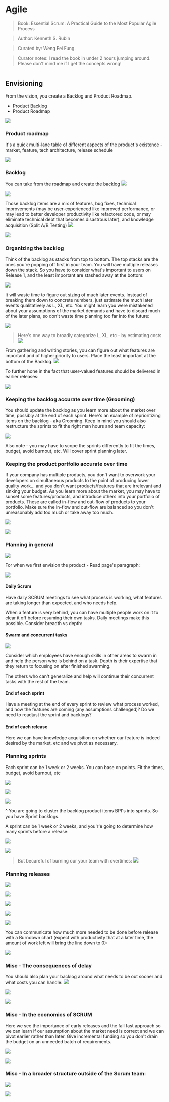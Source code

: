 # Agile


> Book: Essential Scrum: A Practical Guide to the Most Popular Agile Process

> Author: Kenneth S. Rubin

> Curated by: Weng Fei Fung.

> Curator notes: I read the book in under 2 hours jumping around. Please don't mind me if I get the concepts wrong!

```toc
```

## Envisioning
From the vision, you create a Backlog and Product Roadmap.
- Product Backlog
- Product Roadmap

![](https://i.imgur.com/Tp3KmJ5.jpg)



### Product roadmap
It's a quick multi-lane table of different aspects of the product's existence - market, feature, tech architecture, release schedule

![](https://i.imgur.com/DRa2cnz.jpg)


### Backlog

You can take from the roadmap and create the backlog
![](https://i.imgur.com/f8N2e7l.jpg)


![](https://i.imgur.com/pF4lNmv.jpg)

Those backlog items are a mix of features, bug fixes, technical improvements (may be user-experienced like improved performance, or may lead to better developer productivity like refactored code, or may eliminate technical debt that becomes disastrous later), and knowledge acquisition (Split A/B Testing)
![](https://i.imgur.com/engwHCN.jpg)

![](https://i.imgur.com/mt6djmx.jpg)

### Organizing the backlog

Think of the backlog as stacks from top to bottom. The top stacks are the ones you're popping off first in your team. You will have multiple releases down the stack. So you have to consider what's important to users on Release 1, and the least important are stashed away at the bottom:

![](https://i.imgur.com/vvPLU0X.jpg)

It will waste time to figure out sizing of much later events. Instead of breaking them down to concrete numbers, just estimate the much later events qualitatively as L, XL, etc. You might learn you were mistakened about your assumptions of the market demands and have to discard much of the later plans, so don't waste time planning too far into the future:

![](https://i.imgur.com/5rzkAq5.jpg)

> Here's one way to broadly categorize L, XL, etc - by estimating costs
  ![](https://i.imgur.com/3zQrapm.png)


From gathering and writing stories, you can figure out what features are important and of higher priority to users. Place the least important at the bottom of the Backlog.
![](https://i.imgur.com/4UoE5lE.jpg)

To further hone in the fact that user-valued features should be delivered in earlier releases:

![](https://i.imgur.com/MxZzYvV.jpg)

### Keeping the backlog accurate over time (Grooming)

You should update the backlog as you learn more about the market over time, possibly at the end of each sprint. Here's an example of reprioritizing items on the backlog - aka Grooming. Keep in mind you should also restructure the sprints to fit the right man hours and team capacity:

![](https://i.imgur.com/jc19wup.jpg)

Also note - you may have to scope the sprints differently to fit the times, budget, avoid burnout, etc. Will cover sprint planning later. 

### Keeping the product portfolio accurate over time

If your company has multiple products, you don't want to overwork your developers on simultaneous products to the point of producing lower quality work... and you don't want products/features that are irrelevant and sinking your budget. As you learn more about the market, you may have to sunset some features/products, and introduce others into your portfolio of products. These are called in-flow and out-flow of products to your portfolio. Make sure the in-flow and out-flow are balanced so you don't unreasonably add too much or take away too much.

![](https://i.imgur.com/zn5BOr9.jpg)


![](https://i.imgur.com/QZUUcZA.jpg)

### Planning in general


![](https://i.imgur.com/Z2loE3d.jpg)


For when we first envision the product - Read page's paragraph:

![](https://i.imgur.com/cLpe7Ok.jpg)


#### Daily Scrum
Have daily SCRUM meetings to see what process is working, what features are taking longer than expected, and who needs help.

When a feature is very behind, you can have multiple people work on it to clear it off before resuming their own tasks. Daily meetings make this possible. Consider breadth vs depth:

#### Swarm and concurrent tasks

![](https://i.imgur.com/vueKofn.jpg)

Consider which employees have enough skills in other areas to swarm in and help the person who is behind on a task. Depth is their expertise that they return to focusing on after finished swarming.

The others who can't generalize and help will continue their concurrent tasks with the rest of the team.

#### End of each sprint

Have a meeting at the end of every sprint to review what process worked, and how the features are coming (any assumptions challenged)? Do we need to readjust the sprint and backlogs?

#### End of each release

Here we can have knowledge acquisition on whether our feature is indeed desired by the market, etc and we pivot as necessary.

### Planning sprints

Each sprint can be 1 week or 2 weeks. You can base on points.  Fit the times, budget, avoid burnout, etc

![](https://i.imgur.com/lPwhLUi.jpg)


![](https://i.imgur.com/l2ldeme.jpg)


![](https://i.imgur.com/HKc40Ti.jpg)

^ You are going to cluster the backlog product items BPI's into sprints. So you have Sprint backlogs. 

A sprint can be 1 week or 2 weeks, and you'r'e going to determine how many sprints before a release:

![](https://i.imgur.com/uvGad9Y.jpg)


![](https://i.imgur.com/mijnhFA.jpg)



> But becareful of burning our your team with overtimes:
  ![](https://i.imgur.com/34yzZ6o.jpg)



### Planning releases
![](https://i.imgur.com/FGXPwNn.jpg)


![](https://i.imgur.com/yNTMpyC.jpg)


![](https://i.imgur.com/MhMpXQe.jpg)


![](https://i.imgur.com/scIEWqi.jpg)

![](https://i.imgur.com/FmWlobF.jpg)

You can communicate how much more needed to be done before release with a Burndown chart (expect with productivity that at a later time, the amount of work left will bring the line down to 0):

![](https://i.imgur.com/qnMwVP1.jpg)


### Misc - The consequences of delay

You should also plan your backlog around what needs to be out sooner and what costs you can handle:
![](https://i.imgur.com/yaHpukw.jpg)

![](https://i.imgur.com/fKPf6RX.jpg)

![](https://i.imgur.com/dCj8fft.jpg)


### Misc - In the economics of SCRUM

Here we see the importance of early releases and the fail fast approach so we can learn if our assumption about the market need is correct and we can pivot earlier rather than later. Give incremental funding so you don't drain the budget on an unneeded batch of requirements.

![](https://i.imgur.com/cb6PtCO.jpg)


![](https://i.imgur.com/FIjzSAA.jpg)


### Misc - In a broader structure outside of the Scrum team:
![](https://i.imgur.com/chcgIMB.jpg)

![](https://i.imgur.com/seKLNUr.jpg)




